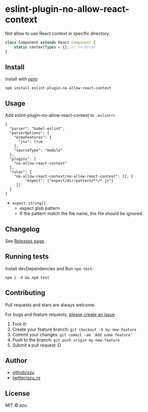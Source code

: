 # eslint-plugin-no-allow-react-context

Not allow to use React context in specific directory.

```js
class Component extends React.Component { 
    static contextTypes = {}; // <= Error
}
```

## Install

Install with [npm](https://www.npmjs.com/):

    npm install eslint-plugin-no-allow-react-context

## Usage

Add eslint-plugin-no-allow-react-context to `.eslintrc` 

```
{
  "parser": "babel-eslint",
  "parserOptions": {
    "ecmaFeatures": {
      "jsx": true
    },
    "sourceType": "module"
  },
  "plugins": [
    "no-allow-react-context"
  ],
  "rules": {
    "no-allow-react-context/no-allow-react-context": [2, {
         "expect": ["expect/dir/pattern/**/*.js"]
     }]
  }
}
```

- `expect`: `string[]`
    - expect glob pattern
    - If the pattern match the file name, the file should be ignored.

## Changelog

See [Releases page](https://github.com/azu/eslint-plugin-no-allow-react-context/releases).

## Running tests

Install devDependencies and Run `npm test`:

    npm i -d && npm test

## Contributing

Pull requests and stars are always welcome.

For bugs and feature requests, [please create an issue](https://github.com/azu/eslint-plugin-no-allow-react-context/issues).

1. Fork it!
2. Create your feature branch: `git checkout -b my-new-feature`
3. Commit your changes: `git commit -am 'Add some feature'`
4. Push to the branch: `git push origin my-new-feature`
5. Submit a pull request :D

## Author

- [github/azu](https://github.com/azu)
- [twitter/azu_re](https://twitter.com/azu_re)

## License

MIT © azu
